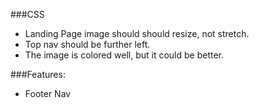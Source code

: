 ###CSS
  * Landing Page image should should resize, not stretch.
  * Top nav should be further left. 
  * The image is colored well, but it could be better. 



  ###Features:
   * Footer Nav